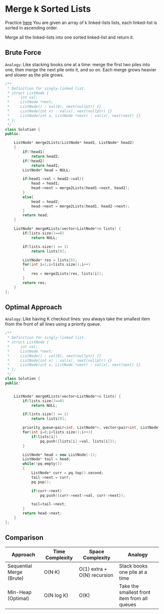 # Merge k Sorted Lists 

Practice [here](https://leetcode.com/problems/merge-k-sorted-lists/)
You are given an array of k linked-lists lists, each linked-list is sorted in ascending order.

Merge all the linked-lists into one sorted linked-list and return it.


## Brute Force

`Analogy`: Like stacking books one at a time: merge the first two piles into one, then merge the next pile onto it, and so on. Each merge grows heavier and slower as the pile grows.

```cpp
/**
 * Definition for singly-linked list.
 * struct ListNode {
 *     int val;
 *     ListNode *next;
 *     ListNode() : val(0), next(nullptr) {}
 *     ListNode(int x) : val(x), next(nullptr) {}
 *     ListNode(int x, ListNode *next) : val(x), next(next) {}
 * };
 */
class Solution {
public:

    ListNode* merge2Lists(ListNode* head1, ListNode* head2)
    {
        if(!head1)
            return head2;
        if(!head2)
            return head1;
        ListNode* head = NULL;

        if(head1->val < head2->val){
            head = head1;
            head->next = merge2Lists(head1->next, head2);
        }
        else{
            head = head2;
            head->next = merge2Lists(head1, head2->next);
        }
        return head;
    }

    ListNode* mergeKLists(vector<ListNode*>& lists) {
        if(lists.size()==0)
            return NULL;

        if(lists.size() == 1)
            return lists[0];

        ListNode* res = lists[0];
        for(int i=1;i<lists.size();i++)
        {
            res = merge2Lists(res, lists[i]);
        }
        return res;
    }
};
```


## Optimal Approach

`Analogy`: Like having K checkout lines: you always take the smallest item from the front of all lines using a priority queue.

```cpp
/**
 * Definition for singly-linked list.
 * struct ListNode {
 *     int val;
 *     ListNode *next;
 *     ListNode() : val(0), next(nullptr) {}
 *     ListNode(int x) : val(x), next(nullptr) {}
 *     ListNode(int x, ListNode *next) : val(x), next(next) {}
 * };
 */
class Solution {
public:


    ListNode* mergeKLists(vector<ListNode*>& lists) {
        if(lists.size()==0)
            return NULL;

        if(lists.size() == 1)
            return lists[0];

        priority_queue<pair<int, ListNode*>, vector<pair<int, ListNode*>>, greater<pair<int, ListNode*>>> pq;
        for(int i=0;i<lists.size();i++){
            if(lists[i])
                pq.push({lists[i]->val, lists[i]});
        }

        ListNode* head = new ListNode(-1);
        ListNode* tail = head;
        while(!pq.empty())
        {
            ListNode* curr = pq.top().second;
            tail->next = curr;
            pq.pop();

            if(curr->next)
                pq.push({curr->next->val, curr->next});

            tail=tail->next;
        }
        return head->next;
    }
};
```


## Comparison

| Approach                 | Time Complexity | Space Complexity            | Analogy                                      |
| ------------------------ | --------------- | --------------------------- | -------------------------------------------- |
| Sequential Merge (Brute) | O(N·K)          | O(1) extra + O(N) recursion | Stack books one pile at a time               |
| Min-Heap (Optimal)       | O(N log K)      | O(K)                        | Take the smallest front item from all queues |
